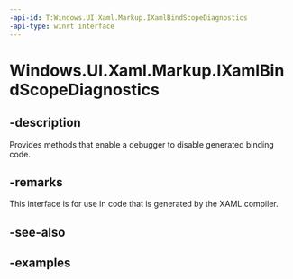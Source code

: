 ```yaml
---
-api-id: T:Windows.UI.Xaml.Markup.IXamlBindScopeDiagnostics
-api-type: winrt interface
---
```


<!-- Interface syntax.
public interface IXamlBindScopeDiagnostics 
-->

# Windows.UI.Xaml.Markup.IXamlBindScopeDiagnostics

## -description

Provides methods that enable a debugger to disable generated binding code.

## -remarks

This interface is for use in code that is generated by the XAML compiler.

## -see-also

## -examples

